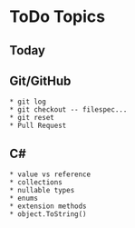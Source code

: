 # ToDo Topics

## Today

## Git/GitHub
    * git log
    * git checkout -- filespec...
    * git reset
    * Pull Request

## C#
    * value vs reference
    * collections
    * nullable types
    * enums
    * extension methods
    * object.ToString()